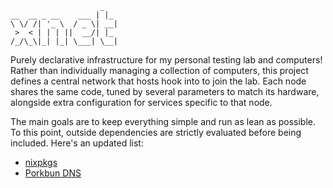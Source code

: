 ```
                    _
__  __ _ __    ___ | |_
\ \/ /| '_ \  / _ \| __|
 >  < | | | ||  __/| |_
/_/\_\|_| |_| \___| \__|
```

Purely declarative infrastructure for my personal testing lab and computers!
Rather than individually managing a collection of computers,
this project defines a central network that hosts hook into to join the lab.
Each node shares the same code,
tuned by several parameters to match its hardware,
alongside extra configuration for services specific to that node.

The main goals are to keep everything simple and run as lean as possible.
To this point, outside dependencies are strictly evaluated before being included.
Here's an updated list:

- [nixpkgs](https://github.com/NixOS/nixpkgs)
- [Porkbun DNS](https://porkbun.com)
